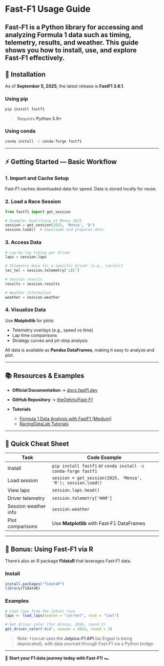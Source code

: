 # Fast-F1 Usage Guide

Fast‑F1 is a Python library for accessing and analyzing Formula 1 data such as timing, telemetry, results, and weather. This guide shows you how to install, use, and explore Fast‑F1 effectively.
---------------------------


## 🚀 Installation

As of **September 5, 2025**, the latest release is **FastF1 3.6.1**.

### Using pip

```bash
pip install fastf1
```

> Requires **Python 3.9+**

### Using conda

```bash
conda install -c conda-forge fastf1
```

---

## ⚡ Getting Started — Basic Workflow

### 1. Import and Cache Setup

Fast‑F1 caches downloaded data for speed. Data is stored locally for reuse.

### 2. Load a Race Session

```python
from fastf1 import get_session

# Example: Qualifying at Monza 2025
session = get_session(2025, 'Monza', 'Q')
session.load()  # Downloads and prepares data
```

### 3. Access Data

```python
# Lap-by-lap timing per driver
laps = session.laps

# Telemetry data for a specific driver (e.g., Leclerc)
lec_tel = session.telemetry['LEC']

# Session results
results = session.results

# Weather information
weather = session.weather
```

### 4. Visualize Data

Use **Matplotlib** for plots:

* Telemetry overlays (e.g., speed vs time)
* Lap time comparisons
* Strategy curves and pit-stop analysis

All data is available as **Pandas DataFrames**, making it easy to analyze and plot.

---

## 📚 Resources & Examples

* **Official Documentation** → [docs.fastf1.dev](https://docs.fastf1.dev)
* **GitHub Repository** → [theOehrly/Fast-F1](https://github.com/theOehrly/Fast-F1)
* **Tutorials**

  * [Formula 1 Data Analysis with FastF1 (Medium)](https://medium.com/%40noviechiuman/formula-1-data-analysis-with-fastf1-%EF%B8%8F-d451b30f3a91)
  * [RacingDataLab Tutorials](https://www.racingdatalab.com/c02.php)

---

## 📝 Quick Cheat Sheet

| Task                 | Code Example                                                  |
| -------------------- | ------------------------------------------------------------- |
| Install              | `pip install fastf1` or `conda install -c conda-forge fastf1` |
| Load session         | `session = get_session(2025, 'Monza', 'R'); session.load()`   |
| View laps            | `session.laps.head()`                                         |
| Driver telemetry     | `session.telemetry['HAM']`                                    |
| Session weather info | `session.weather`                                             |
| Plot comparisons     | Use **Matplotlib** with Fast‑F1 DataFrames                    |

---

## 🎯 Bonus: Using Fast‑F1 via R

There’s also an R package **f1dataR** that leverages Fast‑F1 data.

### Install

```r
install.packages("f1dataR")
library(f1dataR)
```

### Examples

```r
# Load laps from the latest race
laps <- load_laps(season = "current", race = "last")

# Get driver color (for Alonso, 2024, round 3)
get_driver_color("ALO", season = 2024, round = 3)
```

> Note: `f1dataR` uses the **Jolpica‑F1 API** (as Ergast is being deprecated), with data sourced through Fast‑F1 via a Python bridge.

---

📌 **Start your F1 data journey today with Fast‑F1!** 🏎️
